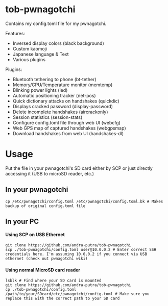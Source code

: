 # tob-pwnagotchi
Contains my config.toml file for my pwnagotchi.

Features:
- Inversed display colors (black background)
- Custom kaomoji
- Japanese language & Text
- Various plugins

Plugins:
- Bluetooth tethering to phone (bt-tether)
- Memory/CPU/Temperature monitor (memtemp)
- Blinking power lights (led)
- Automatic positioning tracker (net-pos)
- Quick dictionary attacks on handshakes (quickdic)
- Displays cracked password (display-password)
- Delete incomplete handshakes (aircrackonly)
- Session statistics (session-stats)
- Configure config.toml file through web UI (webcfg)
- Web GPS map of captured handshakes (webgpsmap)
- Download handshakes from web UI (handshakes-dl)

# Usage
Put the file in your pwnagotchi's SD card either by SCP or just directly accessing it (USB to microSD reader, etc.)


## In your pwnagotchi
```
cp /etc/pwnagotchi/config.toml /etc/pwnagotchi/config.toml.bk # Makes backup of original config.toml file
```

## In your PC

#### Using SCP on USB Ethernet
```
git clone https://github.com/andra-putra/tob-pwnagotchi
scp ./tob-pwnagotchi/config.toml user@10.0.0.2 # Enter correct SSH credentials here. I'm assuming 10.0.0.2 if you connect via USB ethernet (check out pwnagotchi wiki) 
```

#### Using normal MicroSD card reader
```
lsblk # Find where your SD card is mounted
git clone https://github.com/andra-putra/tob-pwnagotchi
cp ./tob-pwnagotchi/config.toml /path/to/your/SDcard/etc/pwnagotchi/config.toml # Make sure you replace this with the correct path to your SD card
```

